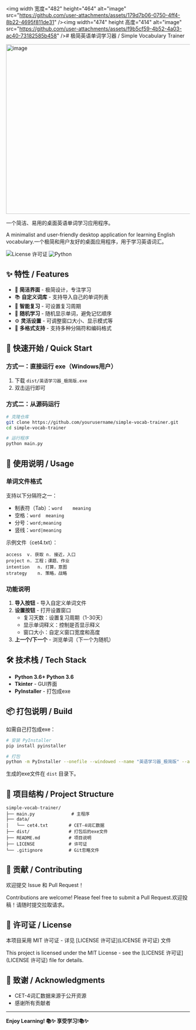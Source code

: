 <img width   宽度="482" height="464" alt="image" src="https://github.com/user-attachments/assets/179d7b06-0750-4ff4-8b22-4695f811de31" /><img width="474" height   高度="414" alt="image" src="https://github.com/user-attachments/assets/f9b5cf59-4b52-4a03-ac40-73182585b458" /># 极简英语单词学习器 / Simple Vocabulary Trainer


<img width="552" height="463" alt="image" src="https://github.com/user-attachments/assets/d3d36a70-7f60-4687-a653-217a2428b1fa" />




一个简洁、易用的桌面英语单词学习应用程序。

A minimalist and user-friendly desktop application for learning English vocabulary.一个极简和用户友好的桌面应用程序，用于学习英语词汇。

![License   许可证](https://img.shields.io/badge/license-MIT-blue.svg)
![Python](https://img.shields.io/badge/python-3.6+-blue.svg)

## ✨ 特性 / Features

- 🎯 **简洁界面** - 极简设计，专注学习
- 📚 **自定义词库** - 支持导入自己的单词列表
- 🔄 **智能复习** - 可设置复习周期
- 🎲 **随机学习** - 随机显示单词，避免记忆顺序
- ⚙️ **灵活设置** - 可调整窗口大小、显示模式等
- 📁 **多格式支持** - 支持多种分隔符和编码格式

## 🚀 快速开始 / Quick Start

### 方式一：直接运行 exe（Windows用户）

1. 下载 `dist/英语学习器_极简版.exe`
2. 双击运行即可

### 方式二：从源码运行

```bash
# 克隆仓库
git clone https://github.com/yourusername/simple-vocab-trainer.git
cd simple-vocab-trainer

# 运行程序
python main.py
```

## 📖 使用说明 / Usage

### 单词文件格式

支持以下分隔符之一：
- 制表符（Tab）：`word	meaning`
- 空格：`word  meaning`
- 分号：`word;meaning`
- 竖线：`word|meaning`

示例文件（cet4.txt）：
```
access	v. 获取 n. 接近，入口
project	n. 工程；课题、作业
intention	n. 打算，意图
strategy	n. 策略，战略
```

### 功能说明

1. **导入按钮** - 导入自定义单词文件
2. **设置按钮** - 打开设置窗口
   - 复习天数：设置复习周期（1-30天）
   - 显示单词释义：控制是否显示释义
   - 窗口大小：自定义窗口宽度和高度
3. **上一个/下一个** - 浏览单词（下一个为随机）

## 🛠️ 技术栈 / Tech Stack

- **Python 3.6+   Python 3.6**
- **Tkinter** - GUI界面
- **PyInstaller** - 打包成exe

## 📦 打包说明 / Build

如需自己打包成exe：

```bash   ”“bash
# 安装 PyInstaller
pip install pyinstaller

# 打包
python -m PyInstaller --onefile --windowed --name "英语学习器_极简版" --add-data "data;data" main.py --clean
```

生成的exe文件在 `dist` 目录下。

## 📝 项目结构 / Project Structure

```
simple-vocab-trainer/
├── main.py              # 主程序
├── data/
│   └── cet4.txt        # CET-4词汇数据
├── dist/               # 打包后的exe文件
├── README.md           # 项目说明
├── LICENSE             # 许可证
└── .gitignore          # Git忽略文件
```

## 🤝 贡献 / Contributing

欢迎提交 Issue 和 Pull Request！

Contributions are welcome! Please feel free to submit a Pull Request.欢迎投稿！请随时提交拉取请求。

## 📄 许可证 / License

本项目采用 MIT 许可证 - 详见 [LICENSE   许可证](LICENSE   许可证) 文件

This project is licensed under the MIT License - see the [LICENSE   许可证](LICENSE   许可证) file for details.

## 🙏 致谢 / Acknowledgments

- CET-4词汇数据来源于公开资源
- 感谢所有贡献者

---

**Enjoy Learning! 📚✨   享受学习!📚✨**


